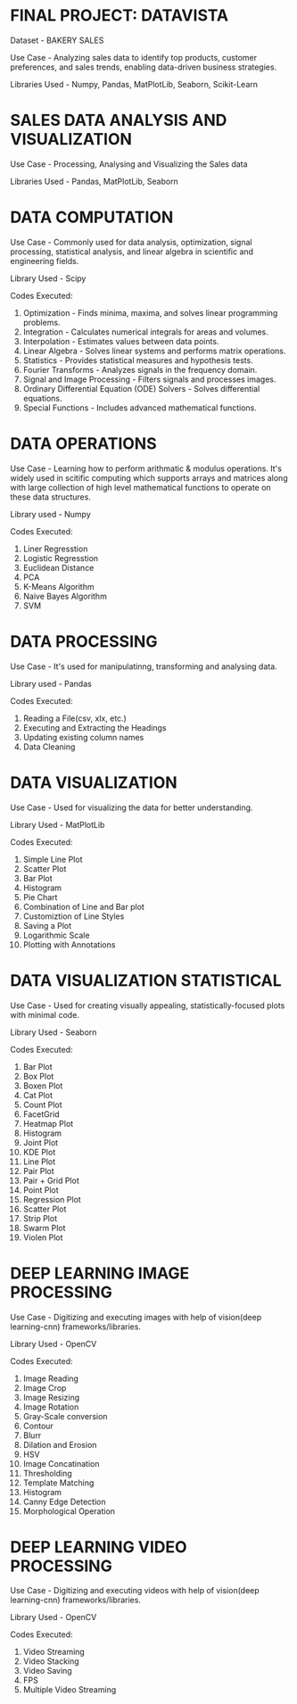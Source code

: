 # FINAL PROJECT: DATAVISTA

Dataset - BAKERY SALES

Use Case - Analyzing sales data to identify top products, customer preferences, and sales trends, enabling data-driven business strategies.

Libraries Used - Numpy, Pandas, MatPlotLib, Seaborn, Scikit-Learn

# SALES DATA ANALYSIS AND VISUALIZATION

Use Case - Processing, Analysing and Visualizing the Sales data

Libraries Used - Pandas, MatPlotLib, Seaborn

# DATA COMPUTATION

Use Case - Commonly used for data analysis, optimization, signal processing, statistical analysis, and linear algebra in scientific and engineering fields.

Library Used - Scipy

Codes Executed:
1. Optimization - Finds minima, maxima, and solves linear programming problems.
2. Integration - Calculates numerical integrals for areas and volumes.
3. Interpolation - Estimates values between data points.
4. Linear Algebra - Solves linear systems and performs matrix operations.
5. Statistics - Provides statistical measures and hypothesis tests.
6. Fourier Transforms - Analyzes signals in the frequency domain.
7. Signal and Image Processing - Filters signals and processes images.
8. Ordinary Differential Equation (ODE) Solvers - Solves differential equations.
9. Special Functions - Includes advanced mathematical functions.

# DATA OPERATIONS

Use Case - Learning how to perform arithmatic & modulus operations. It's widely used in scitific computing which supports arrays and matrices along with large collection of high level mathematical functions to operate on these data structures.

Library used - Numpy

Codes Executed: 
1. Liner Regresstion
2. Logistic Regresstion
3. Euclidean Distance
4. PCA
5. K-Means Algorithm
6. Naive Bayes Algorithm
7. SVM

# DATA PROCESSING

Use Case - It's used for manipulatinng, transforming and analysing data.

Library used - Pandas

Codes Executed:
1. Reading a File(csv, xlx, etc.)
2. Executing and Extracting the Headings
3. Updating existing column names
4. Data Cleaning

# DATA VISUALIZATION

Use Case - Used for visualizing the data for better understanding.

Library Used - MatPlotLib

Codes Executed:
1. Simple Line Plot
2. Scatter Plot
3. Bar Plot
4. Histogram
5. Pie Chart
6. Combination of Line and Bar plot
7. Customiztion of Line Styles
8. Saving a Plot
9. Logarithmic Scale
10. Plotting with Annotations

# DATA VISUALIZATION STATISTICAL

Use Case - Used for creating visually appealing, statistically-focused plots with minimal code.

Library Used - Seaborn

Codes Executed:
1. Bar Plot
2. Box Plot
3. Boxen Plot
4. Cat Plot
5. Count Plot
6. FacetGrid
7. Heatmap Plot
8. Histogram
9. Joint Plot
10. KDE Plot
11. Line Plot
12. Pair Plot
13. Pair + Grid Plot
14. Point Plot
15. Regression Plot
16. Scatter Plot
17. Strip Plot
18. Swarm Plot
19. Violen Plot

# DEEP LEARNING IMAGE PROCESSING

Use Case - Digitizing and executing images with help of vision(deep learning-cnn) frameworks/libraries.

Library Used - OpenCV

Codes Executed:
1. Image Reading
2. Image Crop
3. Image Resizing
4. Image Rotation
5. Gray-Scale conversion
6. Contour
7. Blurr
8. Dilation and Erosion
9. HSV
10. Image Concatination
11. Thresholding
12. Template Matching
13. Histogram
14. Canny Edge Detection
15. Morphological Operation

# DEEP LEARNING VIDEO PROCESSING

Use Case - Digitizing and executing videos with help of vision(deep learning-cnn) frameworks/libraries.

Library Used - OpenCV

Codes Executed:
1. Video Streaming
2. Video Stacking
3. Video Saving
4. FPS
5. Multiple Video Streaming
